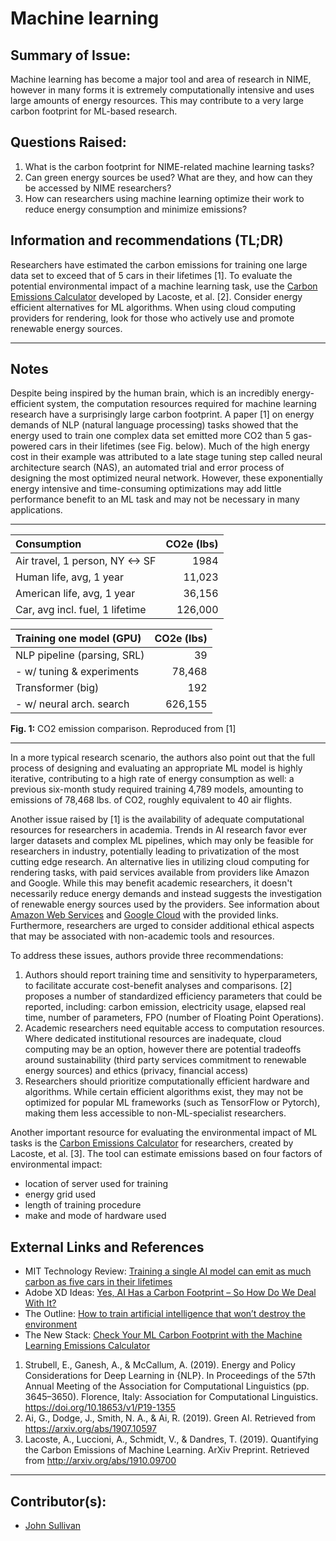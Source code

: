 # Machine learning

## Summary of Issue: 

Machine learning has become a major tool and area of research in NIME, however in many forms it is extremely computationally intensive and uses large amounts of energy resources. This may contribute to a very large carbon footprint for ML-based research. 

## Questions Raised:

1. What is the carbon footprint for NIME-related machine learning tasks? 
2. Can green energy sources be used? What are they, and how can they be accessed by NIME researchers? 
3. How can researchers using machine learning optimize their work to reduce energy consumption and minimize emissions?

## Information and recommendations (TL;DR)

Researchers have estimated the carbon emissions for training one large data set to exceed that of 5 cars in their lifetimes [1]. To evaluate the potential environmental impact of a machine learning task, use the [Carbon Emissions Calculator](https://mlco2.github.io/impact/) developed by Lacoste, et al. [2]. Consider energy efficient alternatives for ML algorithms. When using cloud computing providers for rendering, look for those who actively use and promote renewable energy sources. 

-----

## Notes

Despite being inspired by the human brain, which is an incredibly energy-efficient system, the computation resources required for machine learning research have a surprisingly large carbon footprint. A paper [1] on energy demands of NLP (natural language processing) tasks showed that the energy used to train one complex data set emitted more CO2 than 5 gas-powered cars in their lifetimes (see Fig. below). Much of the high energy cost in their example was attributed to a late stage tuning step called neural architecture search (NAS), an automated trial and error process of designing the most optimized neural network. However, these exponentially energy intensive and time-consuming optimizations may add little performance benefit to an ML task and may not be necessary in many applications. 

----

| Consumption | CO2e (lbs) |
|:----------- | ----------:|
| Air travel, 1 person, NY <-> SF | 1984 |
| Human life, avg, 1 year | 11,023 |
| American life, avg, 1 year | 36,156 |
| Car, avg incl. fuel, 1 lifetime | 126,000 |

| **Training one model (GPU)** | CO2e (lbs) |
|:----------- | ----------:|
| NLP pipeline (parsing, SRL) | 39 |
| - w/ tuning & experiments | 78,468 |
| Transformer (big) | 192 |
| - w/ neural arch. search | 626,155 |

**Fig. 1:** CO2 emission comparison. Reproduced from [1]

----

In a more typical research scenario, the authors also point out that the full process of designing and evaluating an appropriate ML model is highly iterative, contributing to a high rate of energy consumption as well: a previous six-month study required training 4,789 models, amounting to emissions of 78,468 lbs. of CO2, roughly equivalent to 40 air flights.  

Another issue raised by [1] is the availability of adequate computational resources for researchers in academia. Trends in AI research favor ever larger datasets and complex ML pipelines, which may only be feasible for researchers in industry, potentially leading to privatization of the most cutting edge research. An alternative lies in utilizing cloud computing for rendering tasks, with paid services available from providers like Amazon and Google. While this may benefit academic researchers, it doesn't necessarily reduce energy demands and instead suggests the investigation of renewable energy sources used by the providers. See information about [Amazon Web Services](https://sustainability.aboutamazon.com/environment/the-cloud) and [Google Cloud](https://www.google.com/about/datacenters/efficiency/) with the provided links. Furthermore, researchers are urged to consider additional ethical aspects that may be associated with non-academic tools and resources. 

To address these issues, authors provide three recommendations: 

1. Authors should report training time and sensitivity to hyperparameters, to facilitate accurate cost-benefit analyses and comparisons. [2] proposes a number of standardized efficiency parameters that could be reported, including: carbon emission, electricity usage, elapsed real time, number of parameters, FPO (number of Floating Point Operations). 
2. Academic researchers need equitable access to computation resources. Where dedicated institutional resources are inadequate, cloud computing may be an option, however there are potential tradeoffs around sustainability (third party services commitment to renewable energy sources) and ethics (privacy, financial access)
3. Researchers should prioritize computationally efficient hardware and algorithms. While certain efficient algorithms exist, they may not be optimized for popular ML frameworks (such as TensorFlow or Pytorch), making them less accessible to non-ML-specialist researchers. 

Another important resource for evaluating the environmental impact of ML tasks is the [Carbon Emissions Calculator](https://mlco2.github.io/impact/) for researchers, created by Lacoste, et al. [3]. The tool can estimate emissions based on four factors of environmental impact: 

- location of server used for training
- energy grid used
- length of training procedure
- make and mode of hardware used

## External Links and References

- MIT Technology Review: [Training a single AI model can emit as much carbon as five cars in their lifetimes][MIT]
- Adobe XD Ideas: [Yes, AI Has a Carbon Footprint – So How Do We Deal With It?][adobe]
- The Outline: [How to train artificial intelligence that won’t destroy the environment][outline]
- The New Stack: [Check Your ML Carbon Footprint with the Machine Learning Emissions Calculator][newstack]



1. Strubell, E., Ganesh, A., & McCallum, A. (2019). Energy and Policy Considerations for Deep Learning in {NLP}. In Proceedings of the 57th Annual Meeting of the Association for Computational Linguistics (pp. 3645–3650). Florence, Italy: Association for Computational Linguistics. https://doi.org/10.18653/v1/P19-1355
2. Ai, G., Dodge, J., Smith, N. A., & Ai, R. (2019). Green AI. Retrieved from https://arxiv.org/abs/1907.10597
3. Lacoste, A., Luccioni, A., Schmidt, V., & Dandres, T. (2019). Quantifying the Carbon Emissions of Machine Learning. ArXiv Preprint. Retrieved from http://arxiv.org/abs/1910.09700

[MIT]: https://www.technologyreview.com/2019/06/06/239031/training-a-single-ai-model-can-emit-as-much-carbon-as-five-cars-in-their-lifetimes/
[adobe]: https://xd.adobe.com/ideas/principles/emerging-technology/ai-impact-on-climate-environment/
[outline]: https://theoutline.com/post/8186/artificial-intelligence-destroy-environment
[newstack]: https://thenewstack.io/check-your-ml-carbon-footprint-with-the-machine-learning-emissions-calculator/

----

## Contributor(s):

- [John Sullivan](mailto:johnny@johnnyvenom.com)
